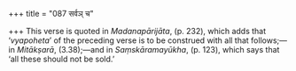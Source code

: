+++
title = "087 सर्वञ् च"

+++
This verse is quoted in *Madanapārijāta*, (p. 232), which adds that
‘*vyapoheta*’ of the preceding verse is to be construed with all that
follows;—in *Mitākṣarā*, (3.38);—and in *Saṃskāramayūkha*, (p. 123),
which says that ‘all these should not be sold.’


